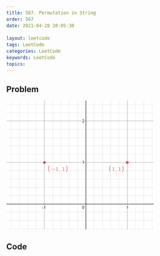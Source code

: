 ```yaml
---
title: 567. Permutation in String
order: 567
date: 2021-04-28 20:05:30

layout: leetcode
tags: LeetCode
categories: LeetCode
keywords: LeetCode
topics:
---
```


## Problem

![image tooltip here](./assets/356-1.png)

## Code

```java

```

